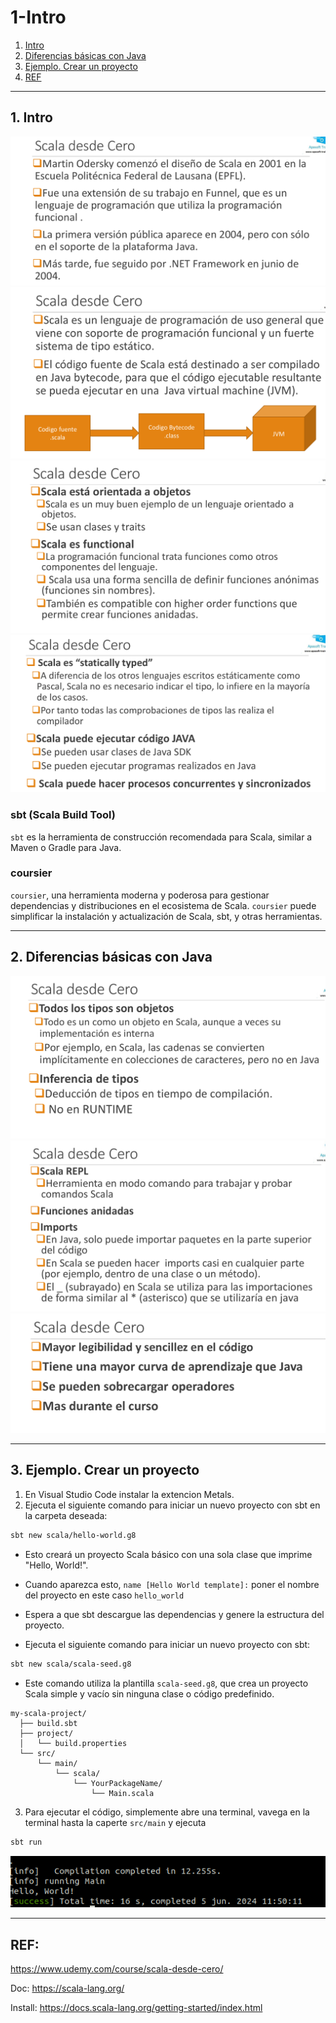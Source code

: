 # 1-Intro

1. [Intro](#schema1)
2. [Diferencias básicas con Java](#schema2)
3. [Ejemplo. Crear un proyecto](#schema3)
4. [REF](#schemaref)

<hr>

<a name="schema1"></a>

## 1. Intro

![](./img/intro.png)
![](./img/intro_2.png)
![](./img/intro_3.png)
![](./img/intro_4.png)

### **sbt (Scala Build Tool)**
`sbt` es la herramienta de construcción recomendada para Scala, similar a Maven o Gradle para Java.
### **coursier**
`coursier`, una herramienta moderna y poderosa para gestionar dependencias y distribuciones en el ecosistema de Scala. `coursier` puede simplificar la instalación y actualización de Scala, sbt, y otras herramientas.



<hr>

<a name="schema2"></a>

## 2. Diferencias básicas con Java

![](./img/dif.png)
![](./img/dif_2.png)
![](./img/dif_3.png)

<hr>

<a name="schema3"></a>

## 3. Ejemplo. Crear un proyecto 

1. En Visual Studio Code instalar la extencion Metals.
2. Ejecuta el siguiente comando para iniciar un nuevo proyecto con sbt en la carpeta deseada:

```bash
sbt new scala/hello-world.g8
```
  - Esto creará un proyecto Scala básico con una sola clase que imprime "Hello, World!".

  - Cuando aparezca esto, `name [Hello World template]:` poner el nombre del proyecto en este caso `hello_world`

  - Espera a que sbt descargue las dependencias y genere la estructura del proyecto.
  - Ejecuta el siguiente comando para iniciar un nuevo proyecto con sbt:

```bash
sbt new scala/scala-seed.g8
```
  - Este comando utiliza la plantilla `scala-seed.g8`, que crea un proyecto Scala simple y vacío sin ninguna clase o código predefinido.
```
my-scala-project/
  ├── build.sbt
  ├── project/
  │   └── build.properties
  └── src/
      └── main/
          └── scala/
              └── YourPackageName/
                  └── Main.scala
```




3.  Para ejecutar el código, simplemente abre una terminal, vavega en la terminal hasta la caperte `src/main` y ejecuta
```sbt
sbt run
```

![](./img/hello_world.png)





<hr>

<a name="schemaref"></a>


## REF: 
https://www.udemy.com/course/scala-desde-cero/

Doc: https://scala-lang.org/

Install: https://docs.scala-lang.org/getting-started/index.html